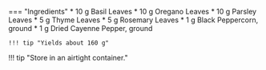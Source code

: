 === "Ingredients"
    * 10 g Basil Leaves
    * 10 g Oregano Leaves
    * 10 g Parsley Leaves
    * 5 g Thyme Leaves
    * 5 g Rosemary Leaves
    * 1 g Black Peppercorn, ground
    * 1 g Dried Cayenne Pepper, ground

    !!! tip "Yields about 160 g"

!!! tip "Store in an airtight container."
